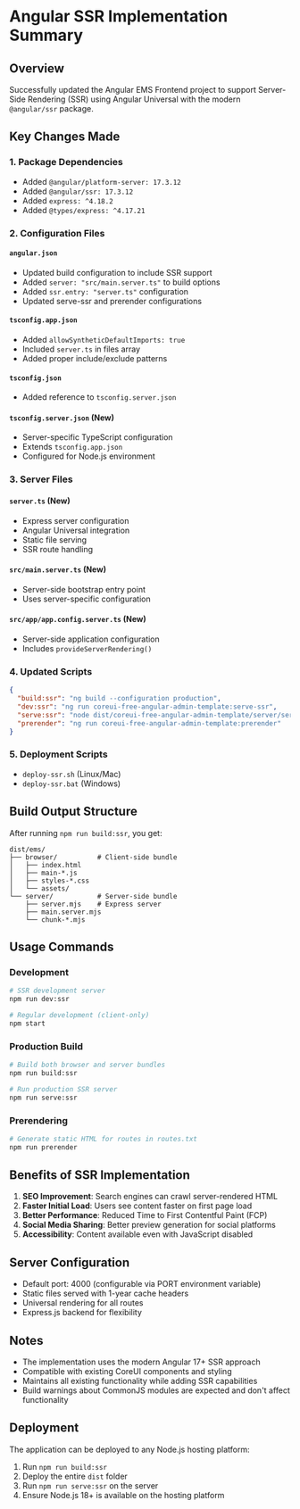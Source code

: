 # Angular SSR Implementation Summary

## Overview
Successfully updated the Angular EMS Frontend project to support Server-Side Rendering (SSR) using Angular Universal with the modern `@angular/ssr` package.

## Key Changes Made

### 1. Package Dependencies
- Added `@angular/platform-server: 17.3.12`
- Added `@angular/ssr: 17.3.12`
- Added `express: ^4.18.2`
- Added `@types/express: ^4.17.21`

### 2. Configuration Files

#### `angular.json`
- Updated build configuration to include SSR support
- Added `server: "src/main.server.ts"` to build options
- Added `ssr.entry: "server.ts"` configuration
- Updated serve-ssr and prerender configurations

#### `tsconfig.app.json`
- Added `allowSyntheticDefaultImports: true`
- Included `server.ts` in files array
- Added proper include/exclude patterns

#### `tsconfig.json`
- Added reference to `tsconfig.server.json`

#### `tsconfig.server.json` (New)
- Server-specific TypeScript configuration
- Extends `tsconfig.app.json`
- Configured for Node.js environment

### 3. Server Files

#### `server.ts` (New)
- Express server configuration
- Angular Universal integration
- Static file serving
- SSR route handling

#### `src/main.server.ts` (New)
- Server-side bootstrap entry point
- Uses server-specific configuration

#### `src/app/app.config.server.ts` (New)
- Server-side application configuration
- Includes `provideServerRendering()`

### 4. Updated Scripts
```json
{
  "build:ssr": "ng build --configuration production",
  "dev:ssr": "ng run coreui-free-angular-admin-template:serve-ssr",
  "serve:ssr": "node dist/coreui-free-angular-admin-template/server/server.mjs",
  "prerender": "ng run coreui-free-angular-admin-template:prerender"
}
```

### 5. Deployment Scripts
- `deploy-ssr.sh` (Linux/Mac)
- `deploy-ssr.bat` (Windows)

## Build Output Structure
After running `npm run build:ssr`, you get:

```
dist/ems/
├── browser/          # Client-side bundle
│   ├── index.html
│   ├── main-*.js
│   ├── styles-*.css
│   └── assets/
└── server/           # Server-side bundle
    ├── server.mjs    # Express server
    ├── main.server.mjs
    └── chunk-*.mjs
```

## Usage Commands

### Development
```bash
# SSR development server
npm run dev:ssr

# Regular development (client-only)
npm start
```

### Production Build
```bash
# Build both browser and server bundles
npm run build:ssr

# Run production SSR server
npm run serve:ssr
```

### Prerendering
```bash
# Generate static HTML for routes in routes.txt
npm run prerender
```

## Benefits of SSR Implementation

1. **SEO Improvement**: Search engines can crawl server-rendered HTML
2. **Faster Initial Load**: Users see content faster on first page load
3. **Better Performance**: Reduced Time to First Contentful Paint (FCP)
4. **Social Media Sharing**: Better preview generation for social platforms
5. **Accessibility**: Content available even with JavaScript disabled

## Server Configuration
- Default port: 4000 (configurable via PORT environment variable)
- Static files served with 1-year cache headers
- Universal rendering for all routes
- Express.js backend for flexibility

## Notes
- The implementation uses the modern Angular 17+ SSR approach
- Compatible with existing CoreUI components and styling
- Maintains all existing functionality while adding SSR capabilities
- Build warnings about CommonJS modules are expected and don't affect functionality

## Deployment
The application can be deployed to any Node.js hosting platform:
1. Run `npm run build:ssr`
2. Deploy the entire `dist` folder
3. Run `npm run serve:ssr` on the server
4. Ensure Node.js 18+ is available on the hosting platform
